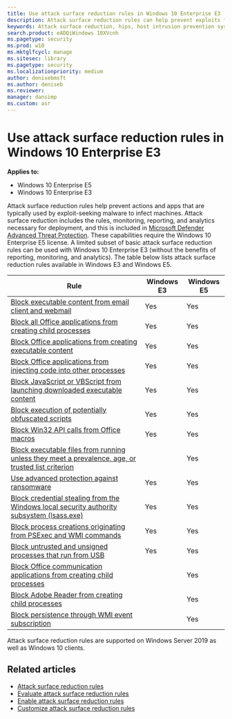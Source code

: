 ```yaml
---
title: Use attack surface reduction rules in Windows 10 Enterprise E3
description: Attack surface reduction rules can help prevent exploits from using apps and scripts to infect machines with malware
keywords: Attack surface reduction, hips, host intrusion prevention system, protection rules, anti-exploit, antiexploit, exploit, infection prevention
search.product: eADQiWindows 10XVcnh
ms.pagetype: security
ms.prod: w10
ms.mktglfcycl: manage
ms.sitesec: library
ms.pagetype: security
ms.localizationpriority: medium
author: denisebmsft
ms.author: deniseb
ms.reviewer: 
manager: dansimp
ms.custom: asr
---
```


# Use attack surface reduction rules in Windows 10 Enterprise E3

**Applies to:**

- Windows 10 Enterprise E5
- Windows 10 Enterprise E3

Attack surface reduction rules help prevent actions and apps that are typically used by exploit-seeking malware to infect machines. Attack surface reduction includes the rules, monitoring, reporting, and analytics necessary for deployment, and this is included in [Microsoft Defender Advanced Threat Protection](../microsoft-defender-atp/microsoft-defender-advanced-threat-protection.md). These capabilities require the Windows 10 Enterprise E5 license. A limited subset of basic attack surface reduction rules can be used with Windows 10 Enterprise E3 (without the benefits of reporting, monitoring, and analytics). The table below lists attack surface reduction rules available in Windows E3 and Windows E5.

|Rule |Windows E3 |Windows E5 |
|--|--|--|
[Block executable content from email client and webmail](https://docs.microsoft.com/windows/security/threat-protection/microsoft-defender-atp/attack-surface-reduction#block-executable-content-from-email-client-and-webmail) |Yes |Yes |
|[Block all Office applications from creating child processes](https://docs.microsoft.com/windows/security/threat-protection/microsoft-defender-atp/attack-surface-reduction#block-all-office-applications-from-creating-child-processes) |Yes |Yes |
|[Block Office applications from creating executable content](https://docs.microsoft.com/windows/security/threat-protection/microsoft-defender-atp/attack-surface-reduction#block-office-applications-from-creating-executable-content) |Yes |Yes |
|[Block Office applications from injecting code into other processes](https://docs.microsoft.com/windows/security/threat-protection/microsoft-defender-atp/attack-surface-reduction#block-office-applications-from-injecting-code-into-other-processes) |Yes |Yes |
|[Block JavaScript or VBScript from launching downloaded executable content](https://docs.microsoft.com/windows/security/threat-protection/microsoft-defender-atp/attack-surface-reduction#block-javascript-or-vbscript-from-launching-downloaded-executable-content) |Yes |Yes |
|[Block execution of potentially obfuscated scripts](https://docs.microsoft.com/windows/security/threat-protection/microsoft-defender-atp/attack-surface-reduction#block-execution-of-potentially-obfuscated-scripts) |Yes |Yes |
|[Block Win32 API calls from Office macros](https://docs.microsoft.com/windows/security/threat-protection/microsoft-defender-atp/attack-surface-reduction#block-win32-api-calls-from-office-macros) |Yes |Yes |
|[Block executable files from running unless they meet a prevalence, age, or trusted list criterion](https://docs.microsoft.com/windows/security/threat-protection/microsoft-defender-atp/attack-surface-reduction#block-executable-files-from-running-unless-they-meet-a-prevalence-age-or-trusted-list-criterion) | |Yes |
|[Use advanced protection against ransomware](https://docs.microsoft.com/windows/security/threat-protection/microsoft-defender-atp/attack-surface-reduction#use-advanced-protection-against-ransomware) |Yes |Yes |
|[Block credential stealing from the Windows local security authority subsystem (lsass.exe)](https://docs.microsoft.com/windows/security/threat-protection/microsoft-defender-atp/attack-surface-reduction#block-credential-stealing-from-the-windows-local-security-authority-subsystem) |Yes |Yes |
|[Block process creations originating from PSExec and WMI commands](https://docs.microsoft.com/windows/security/threat-protection/microsoft-defender-atp/attack-surface-reduction#block-process-creations-originating-from-psexec-and-wmi-commands) |Yes |Yes |
|[Block untrusted and unsigned processes that run from USB](https://docs.microsoft.com/windows/security/threat-protection/microsoft-defender-atp/attack-surface-reduction#block-untrusted-and-unsigned-processes-that-run-from-usb) |Yes |Yes |
|[Block Office communication applications from creating child processes](https://docs.microsoft.com/windows/security/threat-protection/microsoft-defender-atp/attack-surface-reduction#block-office-communication-application-from-creating-child-processes) | |Yes |
|[Block Adobe Reader from creating child processes](https://docs.microsoft.com/windows/security/threat-protection/microsoft-defender-atp/attack-surface-reduction#block-adobe-reader-from-creating-child-processes) | |Yes |
|[Block persistence through WMI event subscription](https://docs.microsoft.com/windows/security/threat-protection/microsoft-defender-atp/attack-surface-reduction#block-persistence-through-wmi-event-subscription) | |Yes |

Attack surface reduction rules are supported on Windows Server 2019 as well as Windows 10 clients.

 ## Related articles
- [Attack surface reduction rules](attack-surface-reduction.md)
- [Evaluate attack surface reduction rules](evaluate-attack-surface-reduction.md)
- [Enable attack surface reduction rules](enable-attack-surface-reduction.md)
- [Customize attack surface reduction rules](customize-attack-surface-reduction.md)

